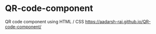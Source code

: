 # QR-code-component
QR code component using HTML / CSS https://aadarsh-rai.github.io/QR-code-component/
